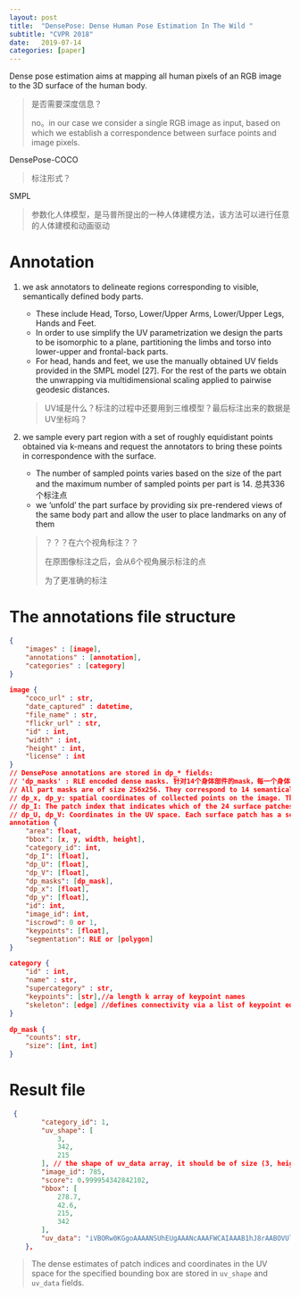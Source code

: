 ```yaml
---
layout: post
title:  "DensePose: Dense Human Pose Estimation In The Wild "
subtitle: "CVPR 2018"
date:   2019-07-14 
categories: [paper]
---
```


Dense pose estimation aims at mapping all human pixels of an RGB image to the 3D surface of the human body. 

> 是否需要深度信息？
>
> no。in our case we consider a single RGB image as input, based on which we establish a correspondence between surface points and image pixels. 

DensePose-COCO

> 标注形式？

SMPL

> 参数化人体模型，是马普所提出的一种人体建模方法，该方法可以进行任意的人体建模和动画驱动

# Annotation

1. we ask annotators to delineate regions corresponding to visible, semantically defined body parts.  

   + These include Head, Torso, Lower/Upper Arms, Lower/Upper Legs, Hands and Feet.  
   + In order to use simplify the UV parametrization we design the parts to be isomorphic to a plane, partitioning the limbs and torso into lower-upper and frontal-back parts. 
   + For head, hands and feet, we use the manually obtained UV fields provided in the SMPL model [27]. For the rest of the parts we obtain the unwrapping via multidimensional scaling applied to pairwise geodesic distances. 

   > UV域是什么？标注的过程中还要用到三维模型？最后标注出来的数据是UV坐标吗？

2. we sample every part region with a set of roughly equidistant points obtained via k-means and request the annotators to bring these points in correspondence with the surface.  

   + The number of sampled points varies based on the size of the part and the maximum number of sampled points per part is 14.  总共336个标注点
   + we ‘unfold’ the part surface by providing six pre-rendered views of the same body part and allow the user to place landmarks on any of them 

   > ？？？在六个视角标注？？
   >
   > 在原图像标注之后，会从6个视角展示标注的点
   >
   > 为了更准确的标注

# The annotations file structure

```json
{
    "images" : [image],
    "annotations" : [annotation],
    "categories" : [category]
}

image {
    "coco_url" : str,
    "date_captured" : datetime,
    "file_name" : str,
    "flickr_url" : str,
    "id" : int,
    "width" : int,
    "height" : int,
    "license" : int
}
// DensePose annotations are stored in dp_* fields:
// 'dp_masks' : RLE encoded dense masks. 针对14个身体部件的mask，每一个身体部件会采样14个点
// All part masks are of size 256x256. They correspond to 14 semantically meaningful parts of the body: Torso, Right Hand, Left Hand, Left Foot, Right Foot, Upper Leg Right, Upper Leg Left, Lower Leg Right, Lower Leg Left, Upper Arm Left, Upper Arm Right, Lower Arm Left, Lower Arm Right, Head
// dp_x, dp_y: spatial coordinates of collected points on the image. The coordinates are scaled such that the bounding box size is 256x256;
// dp_I: The patch index that indicates which of the 24 surface patches the point is on.1, 2 = Torso, 3 = Right Hand, 4 = Left Hand, 5 = Left Foot, 6 = Right Foot, 7, 9 = Upper Leg Right, 8, 10 = Upper Leg Left, 11, 13 = Lower Leg Right, 12, 14 = Lower Leg Left, 15, 17 = Upper Arm Left, 16, 18 = Upper Arm Right, 19, 21 = Lower Arm Left, 20, 22 = Lower Arm Right, 23, 24 = Head;
// dp_U, dp_V: Coordinates in the UV space. Each surface patch has a separate 2D parameterization.
annotation {
    "area": float,
    "bbox": [x, y, width, height],
    "category_id": int,
    "dp_I": [float],
    "dp_U": [float],
    "dp_V": [float],
    "dp_masks": [dp_mask],
    "dp_x": [float],
    "dp_y": [float],
    "id": int,
    "image_id": int,
    "iscrowd": 0 or 1,
    "keypoints": [float],
    "segmentation": RLE or [polygon]
}

category {
    "id" : int,
    "name" : str,
    "supercategory" : str,
    "keypoints": [str],//a length k array of keypoint names
    "skeleton": [edge] //defines connectivity via a list of keypoint edge pairs and is used for visualization.
}

dp_mask {
    "counts": str,
    "size": [int, int]
}
```

# Result file

```json
 {
        "category_id": 1, 
        "uv_shape": [
            3, 
            342, 
            215
        ], // the shape of uv_data array, it should be of size (3, height, width), where height and width should match the bounding box size. 
        "image_id": 785, 
        "score": 0.999954342842102, 
        "bbox": [
            278.7, 
            42.6, 
            215, 
            342
        ], 
        "uv_data": "iVBORw0KGgoAAAANSUhEUgAAANcAAAFWCAIAAAB1hJ8rAABOVUlEQVR42u19d5ydR3X2c2beuyvb\nkrDANk6jORAIhGKa+SChBVIIOBDj0DFgWkIgkAABQhI6BEIJYDoGE2ya6eYzvQRseucDB5yAScDY\nMlIsWdLufWfO98e0M/POu2pX2rvSzG9+47l3765Xd5/7POecOXMO0EYbbbTRRhtttNFGG2200UYb..."// contain PNG-compressed patch indices and U and V coordinates scaled to the range 0-255.
    }, 
```

> The dense estimates of patch indices and coordinates in the UV space for the specified bounding box are stored in `uv_shape` and `uv_data` fields. 

